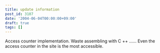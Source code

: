 ```yaml
---
title: update information
post_id: 3107
date: '2004-06-04T00:00:00+09:00'
draft: true
tags: []
---
```


Access counter implementation. Waste assembling with C ++ ...... Even the access counter in the site is the most accessible.
